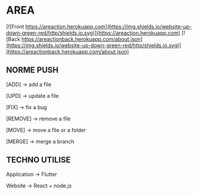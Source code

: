 # AREA

[![Front https://areaction.herokuapp.com](https://img.shields.io/website-up-down-green-red/http/shields.io.svg)](https://areaction.herokuapp.com)
[![Back https://areactionback.herokuapp.com/about.json](https://img.shields.io/website-up-down-green-red/http/shields.io.svg)](https://areactionback.herokuapp.com/about.json)

## NORME PUSH

[ADD] -> add a file

[UPD] -> update a file

[FIX] -> fix a bug

[REMOVE] -> remove a file

[MOVE] -> move a file or a folder

[MERGE] -> merge a branch

## TECHNO UTILISE

<p>Application -> Flutter</p>

<p>Website -> React + node.js</p>
